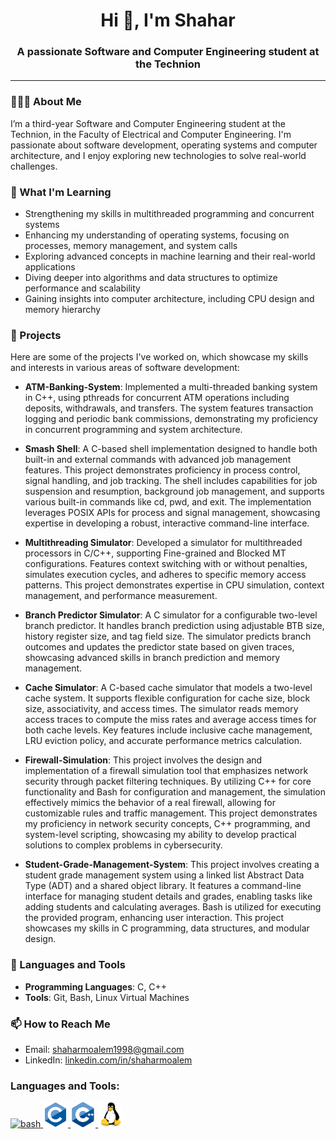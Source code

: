 <h1 align="center">Hi 👋, I'm Shahar</h1>
<h3 align="center">A passionate Software and Computer Engineering student at the Technion</h3>

<p align="center">
</p>

---

### 🙋🏻‍♀️ About Me
 I’m a third-year Software and Computer Engineering student at the Technion, in the Faculty of Electrical and Computer Engineering. I'm passionate about software development, operating systems and computer architecture, and I enjoy exploring new technologies to solve real-world challenges.

### 🌱 What I'm Learning
- Strengthening my skills in multithreaded programming and concurrent systems
- Enhancing my understanding of operating systems, focusing on processes, memory management, and system calls
- Exploring advanced concepts in machine learning and their real-world applications
- Diving deeper into algorithms and data structures to optimize performance and scalability
- Gaining insights into computer architecture, including CPU design and memory hierarchy


### 🚀 Projects
Here are some of the projects I've worked on, which showcase my skills and interests in various areas of software development:

- **ATM-Banking-System**: Implemented a multi-threaded banking system in C++, using pthreads for concurrent ATM operations including deposits, withdrawals, and transfers. The system features transaction logging and periodic bank commissions, demonstrating my proficiency in concurrent programming and system architecture.

- **Smash Shell**: A C-based shell implementation designed to handle both built-in and external commands with advanced job management features. This project demonstrates proficiency in process control, signal handling, and job tracking. The shell includes capabilities for job suspension and resumption, background job management, and supports various built-in commands like cd, pwd, and exit. The implementation leverages POSIX APIs for process and signal management, showcasing expertise in developing a robust, interactive command-line interface.

- **Multithreading Simulator**: Developed a simulator for multithreaded processors in C/C++, supporting Fine-grained and Blocked MT configurations. Features context switching with or without penalties, simulates execution cycles, and adheres to specific memory access patterns. This project demonstrates expertise in CPU simulation, context management, and performance measurement.

- **Branch Predictor Simulator**: A C simulator for a configurable two-level branch predictor. It handles branch prediction using adjustable BTB size, history register size, and tag field size. The simulator predicts branch outcomes and updates the predictor state based on given traces, showcasing advanced skills in branch prediction and memory management.

- **Cache Simulator**: A C-based cache simulator that models a two-level cache system. It supports flexible configuration for cache size, block size, associativity, and access times. The simulator reads memory access traces to compute the miss rates and average access times for both cache levels. Key features include inclusive cache management, LRU eviction policy, and accurate performance metrics calculation.
  
- **Firewall-Simulation**: This project involves the design and implementation of a firewall simulation tool that emphasizes network security through packet filtering techniques. By utilizing C++ for core functionality and Bash for configuration and management, the simulation effectively mimics the behavior of a real firewall, allowing for customizable rules and traffic management. This project demonstrates my proficiency in network security concepts, C++ programming, and system-level scripting, showcasing my ability to develop practical solutions to complex problems in cybersecurity.

- **Student-Grade-Management-System**: This project involves creating a student grade management system using a linked list Abstract Data Type (ADT) and a shared object library. It features a command-line interface for managing student details and grades, enabling tasks like adding students and calculating averages. Bash is utilized for executing the provided program, enhancing user interaction. This project showcases my skills in C programming, data structures, and modular design.


### 🔧 Languages and Tools
- **Programming Languages**: C, C++
- **Tools**: Git, Bash, Linux Virtual Machines

### 📫 How to Reach Me
- Email: shaharmoalem1998@gmail.com
- LinkedIn: [linkedin.com/in/shaharmoalem](https://www.linkedin.com/public-profile/settings?lipi=urn%3Ali%3Apage%3Ad_flagship3_profile_self_edit_contact-info%3BU2b1Rys9SkGGvKREq%2BWNyA%3D%3D)




<h3 align="left">Languages and Tools:</h3>
<p align="left"> <a href="https://www.gnu.org/software/bash/" target="_blank" rel="noreferrer"> <img src="https://www.vectorlogo.zone/logos/gnu_bash/gnu_bash-icon.svg" alt="bash" width="40" height="40"/> </a> <a href="https://www.cprogramming.com/" target="_blank" rel="noreferrer"> <img src="https://raw.githubusercontent.com/devicons/devicon/master/icons/c/c-original.svg" alt="c" width="40" height="40"/> </a> <a href="https://www.w3schools.com/cpp/" target="_blank" rel="noreferrer"> <img src="https://raw.githubusercontent.com/devicons/devicon/master/icons/cplusplus/cplusplus-original.svg" alt="cplusplus" width="40" height="40"/> </a> <a href="https://www.linux.org/" target="_blank" rel="noreferrer"> <img src="https://raw.githubusercontent.com/devicons/devicon/master/icons/linux/linux-original.svg" alt="linux" width="40" height="40"/> </a> </p>


